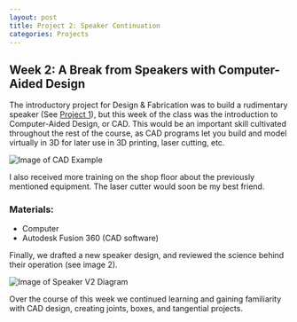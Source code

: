 ```yaml
---
layout: post
title: Project 2: Speaker Continuation
categories: Projects
---
```


## Week 2: A Break from Speakers with Computer-Aided Design
The introductory project for Design & Fabrication was to build a rudimentary speaker (See [Project 1]()), but this week of the class was the introduction to Computer-Aided Design, or CAD. This would be an important skill cultivated throughout the rest of the course, as CAD programs let you build and model virtually in 3D for later use in 3D printing, laser cutting, etc.

![Image of CAD Example](/images/project2_week2/cadsc.JPG)

I also received more training on the shop floor about the previously mentioned equipment. The laser cutter would soon be my best friend.

### Materials:
  - Computer
  - Autodesk Fusion 360 (CAD software)

Finally, we drafted a new speaker design, and reviewed the science behind their operation (see image 2).

![Image of Speaker V2 Diagram](/images/project2_week2/diagram.png)

Over the course of this week we continued learning and gaining familiarity with CAD design, creating joints, boxes, and tangential projects.
